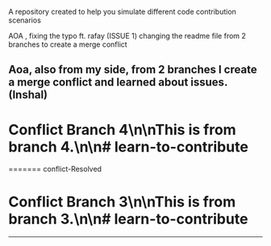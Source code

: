 A repository created to help you simulate different code contribution scenarios

AOA , fixing the typo ft. rafay (ISSUE 1)
changing the readme file from 2 branches to create a merge conflict



Aoa, also from my side, from 2 branches I create a merge conflict and learned about issues. (Inshal)
---------------------------------------------

# Conflict Branch 4\n\nThis is from branch 4.\n\n# learn-to-contribute
======= conflict-Resolved
# Conflict Branch 3\n\nThis is from branch 3.\n\n# learn-to-contribute

----------------------------------------------------
